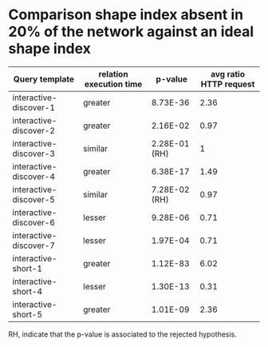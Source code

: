     
# Comparison shape index absent in 20% of the network against an ideal shape index
    
| Query template         | relation execution time   | p-value       |   avg ratio HTTP request |
|------------------------|---------------------------|---------------|--------------------------|
| interactive-discover-1 | greater                   | 8.73E-36      |                     2.36 |
| interactive-discover-2 | greater                   | 2.16E-02      |                     0.97 |
| interactive-discover-3 | similar                   | 2.28E-01 (RH) |                     1    |
| interactive-discover-4 | greater                   | 6.38E-17      |                     1.49 |
| interactive-discover-5 | similar                   | 7.28E-02 (RH) |                     0.97 |
| interactive-discover-6 | lesser                    | 9.28E-06      |                     0.71 |
| interactive-discover-7 | lesser                    | 1.97E-04      |                     0.71 |
| interactive-short-1    | greater                   | 1.12E-83      |                     6.02 |
| interactive-short-4    | lesser                    | 1.30E-13      |                     0.31 |
| interactive-short-5    | greater                   | 1.01E-09      |                     2.36 |

RH, indicate that the p-value is associated to the rejected hypothesis.
